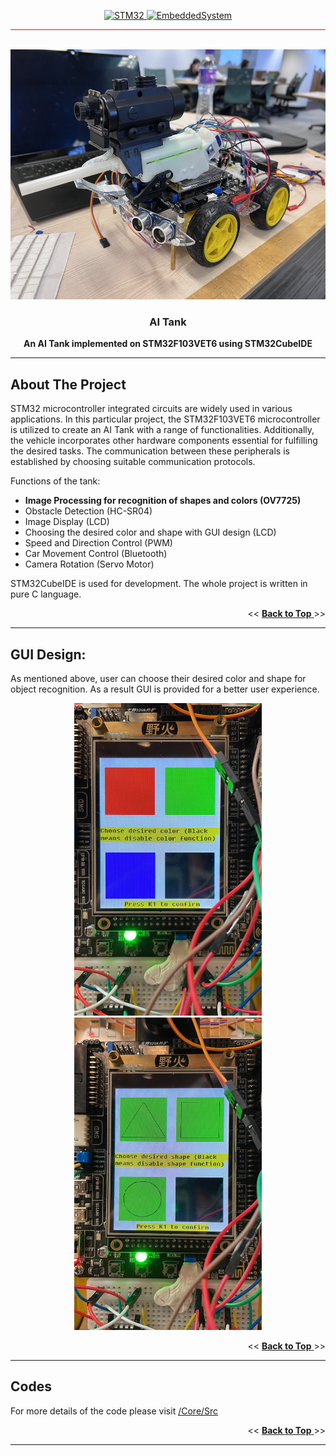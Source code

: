 <a name="readme-top"></a>

<div align="center">
  <a href="https://en.wikipedia.org/wiki/STM32">
    <img src="https://img.shields.io/badge/STM32-202020?style=for-the-badge&logoColor=white" alt="STM32">
  </a>
  <a href="https://en.wikipedia.org/wiki/Embedded_system">
    <img src="https://img.shields.io/badge/Embedded%20System-A0A0A0?style=for-the-badge&logoColor=white" alt="EmbeddedSystem">
  </a>
</div>

<hr style="background-color: red" />

<!-- Project Logo and brief intro -->
<br />
<div align="center">
  <a href="https://github.com/LConann/AI-Tank">
    <img src="Image/CarDesign.jpg" alt="CarDesign" width="600" height="400">
  </a>

  <h3 align="center">AI Tank</h3>

  <p align="center">
    <b>An AI Tank implemented on STM32F103VET6 using STM32CubeIDE</b>
  </p>
</div>

<hr />

## About The Project
STM32 microcontroller integrated circuits are widely used in various applications. In this particular project, the STM32F103VET6 microcontroller is utilized to create an AI Tank with a range of functionalities. Additionally, the vehicle incorporates other hardware components essential for fulfilling the desired tasks. The communication between these peripherals is established by choosing suitable communication protocols.

Functions of the tank:
* **Image Processing for recognition of shapes and colors (OV7725)**
* Obstacle Detection (HC-SR04)
* Image Display (LCD)
* Choosing the desired color and shape with GUI design (LCD)
* Speed and Direction Control (PWM)
* Car Movement Control (Bluetooth)
* Camera Rotation (Servo Motor)

STM32CubeIDE is used for development. The whole project is written in pure C language. 

<p align="right"> << <a href="#readme-top"> <strong>Back to Top</strong> </a> >> </p>
<hr />
           
## GUI Design:
As mentioned above, user can choose their desired color and shape for object recognition. As a result GUI is provided for a better user experience. 

<div align="center">
	<img src="Image/ColorGUI.JPG" width="300" height="500">
	<img src="Image/ShapeGUI.JPG" width="300" height="500">
</div>

<p align="right"> << <a href="#readme-top"> <strong>Back to Top</strong> </a> >> </p>
<hr />

## Codes
<div>	
     For more details of the code please visit <a href="/Core/Src">/Core/Src</a>  
</div>

<p align="right"> << <a href="#readme-top"> <strong>Back to Top</strong> </a> >> </p>
<hr />

[linkedin-shield]: https://img.shields.io/badge/-LinkedIn-black.svg?style=for-the-badge&logo=linkedin&colorB=555
[linkedin-url]: https://www.linkedin.com/in/lucas-chan-578039267
